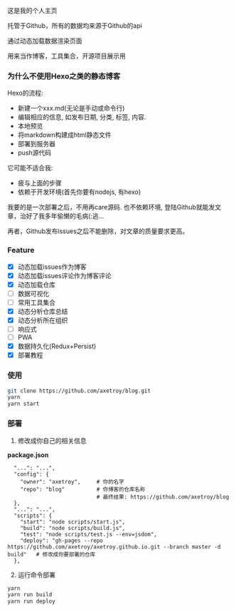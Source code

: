 这是我的个人主页

托管于Github，所有的数据均来源于Github的api

通过动态加载数据渲染页面

用来当作博客，工具集合，开源项目展示用

### 为什么不使用Hexo之类的静态博客

Hexo的流程: 

- 新建一个xxx.md(无论是手动或命令行)
- 编辑相应的信息, 如发布日期, 分类, 标签, 内容. 
- 本地预览
- 将markdown构建成html静态文件
- 部署到服务器
- push源代码

它可能不适合我: 
- 疲与上面的步骤
- 依赖于开发环境(首先你要有nodejs, 有hexo)

我要的是一次部署之后，不用再care源码. 也不依赖环境, 登陆Github就能发文章，治好了我多年偷懒的毛病(:逃...

再者，Github发布issues之后不能删除，对文章的质量要求更高。

### Feature

- [x] 动态加载issues作为博客
- [x] 动态加载issues评论作为博客评论
- [x] 动态加载仓库
- [ ] 数据可视化
- [ ] 常用工具集合
- [x] 动态分析仓库总结
- [x] 动态分析所在组织
- [ ] 响应式
- [ ] PWA
- [x] 数据持久化(Redux+Persist)
- [x] 部署教程

### 使用

```bash
git clone https://github.com/axetroy/blog.git
yarn
yarn start
```

### 部署

1. 修改成你自己的相关信息

**package.json**

```
  "...": "...",
  "config": {
    "owner": "axetroy",     # 你的名字
    "repo": "blog"          # 你博客的仓库名称
                            # 最终结果: https://github.com/axetroy/blog
  },
  "...": "...",
  "scripts": {
    "start": "node scripts/start.js",
    "build": "node scripts/build.js",
    "test": "node scripts/test.js --env=jsdom",
    "deploy": "gh-pages --repo https://github.com/axetroy/axetroy.github.io.git --branch master -d build"   # 修改成你要部署的仓库
  },
```

2. 运行命令部署

```bash
yarn
yarn run build
yarn run deploy
```
